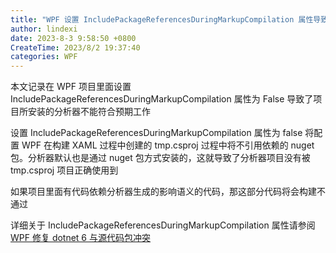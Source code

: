 ```yaml
---
title: "WPF 设置 IncludePackageReferencesDuringMarkupCompilation 属性导致分析器不工作"
author: lindexi
date: 2023-8-3 9:58:50 +0800
CreateTime: 2023/8/2 19:37:40
categories: WPF
---
```


本文记录在 WPF 项目里面设置 IncludePackageReferencesDuringMarkupCompilation 属性为 False 导致了项目所安装的分析器不能符合预期工作

<!--more-->


<!-- CreateTime:2023/8/2 19:37:40 -->

<!-- 发布 -->
<!-- 博客 -->

设置 IncludePackageReferencesDuringMarkupCompilation 属性为 false 将配置 WPF 在构建 XAML 过程中创建的 tmp.csproj 过程中将不引用依赖的 nuget 包。分析器默认也是通过 nuget 包方式安装的，这就导致了分析器项目没有被 tmp.csproj 项目正确使用到

如果项目里面有代码依赖分析器生成的影响语义的代码，那这部分代码将会构建不通过

详细关于 IncludePackageReferencesDuringMarkupCompilation 属性请参阅 [WPF 修复 dotnet 6 与源代码包冲突](https://blog.lindexi.com/post/WPF-%E4%BF%AE%E5%A4%8D-dotnet-6-%E4%B8%8E%E6%BA%90%E4%BB%A3%E7%A0%81%E5%8C%85%E5%86%B2%E7%AA%81.html )
